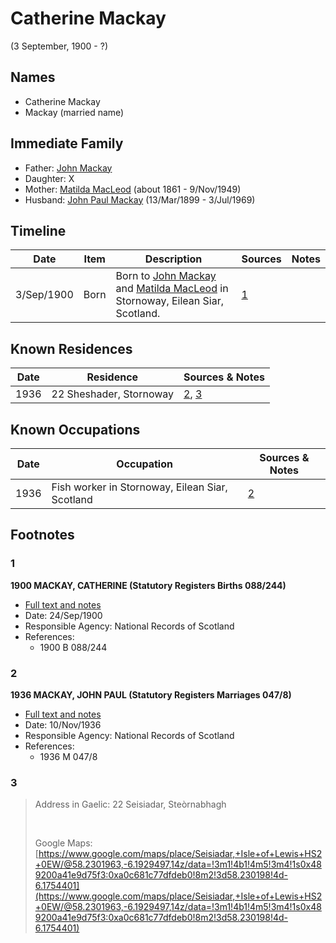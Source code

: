 ﻿---
layout: person
subject_key: i28166672
permalink: /people/i28166672
---

# Catherine Mackay
(3 September, 1900 - ?)

## Names

* Catherine Mackay
* Mackay (married name)

## Immediate Family

* Father: [John Mackay](./@53390906@-john-mackay-b-d.md)
* Daughter: X
* Mother: [Matilda MacLeod](./@31540392@-matilda-macleod-b1861-d1949-11-9.md) (about 1861 - 9/Nov/1949)
* Husband: [John Paul Mackay](./@57646474@-john-paul-mackay-b1899-3-13-d1969-7-3.md) (13/Mar/1899 - 3/Jul/1969)

## Timeline

Date | Item | Description | Sources | Notes
---|---|---|---|---
3/Sep/1900 | Born | Born to [John Mackay](./@53390906@-john-mackay-b-d.md) and [Matilda MacLeod](./@31540392@-matilda-macleod-b1861-d1949-11-9.md) in Stornoway, Eilean Siar, Scotland. | [1](#1) | 

## Known Residences

Date | Residence | Sources & Notes
---|---|---
1936 | 22 Sheshader, Stornoway | [2](#2), [3](#3)

## Known Occupations

Date | Occupation | Sources & Notes
---|---|---
1936 | Fish worker in Stornoway, Eilean Siar, Scotland | [2](#2)

## Footnotes

### 1

**1900 MACKAY, CATHERINE (Statutory Registers Births 088/244)**

* [Full text and notes](../sources/@6192783@-1900-mackay,-catherine-statutory-registers-births-088-244-.md)
* Date: 24/Sep/1900
* Responsible Agency: National Records of Scotland
* References: 
  * 1900 B 088/244

### 2

**1936 MACKAY, JOHN PAUL (Statutory Registers Marriages 047/8)**

* [Full text and notes](../sources/@35370951@-1936-mackay,-john-paul-statutory-registers-marriages-047-8-.md)
* Date: 10/Nov/1936
* Responsible Agency: National Records of Scotland
* References: 
  * 1936 M 047/8

### 3

> Address in Gaelic: 22 Seisiadar, Steòrnabhagh
>
> <br/>
>
> Google Maps: [https://www.google.com/maps/place/Seisiadar,+Isle+of+Lewis+HS2+0EW/@58.2301963,-6.1929497,14z/data=!3m1!4b1!4m5!3m4!1s0x489200a41e9d75f3:0xa0c681c77dfdeb0!8m2!3d58.230198!4d-6.1754401](https://www.google.com/maps/place/Seisiadar,+Isle+of+Lewis+HS2+0EW/@58.2301963,-6.1929497,14z/data=!3m1!4b1!4m5!3m4!1s0x489200a41e9d75f3:0xa0c681c77dfdeb0!8m2!3d58.230198!4d-6.1754401)
>


